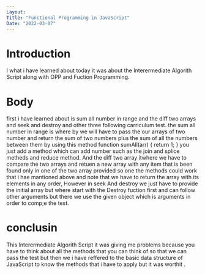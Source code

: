```yaml
---
Layout:
Title: "Functional Programming in JavaScript"
Date: "2022-03-07"
---
```


# Introduction

I what i have learned about today it was about the Interermediate Algorith Script along with OPP and Fuction Programming.

# Body

first i have learned about is sum all number in range and the diff two arrays and seek and destroy and other three following carriculum test.
the sum all number in range is where by we will have to pass the our arrays of two number and return the sum of two numbers plus the sum of all the numbers between them by using this method 
function sumAll(arr) {
  return 1;
}
you just add a method which can add number such as the join and splice metheds and  reduce method.
And the diff two array itwhere we have to compare the two arrays and retuen a new array with any item that is been found only in one of the two array provided so one the methods could work that i hae mantioned above and note that we have to return the array with its elements in any order, However in seek And destroy we just have to provide the initial array but where start with the Destroy fuction first and can follow other arguments but there we use the given object which is arguments in order to comp;e the test.

# conclusin 

This Interermediate Algorith Script it was giving me problems because you have to think about all the methods that you can  think of so that we can pass the test but then we i have reffered to the basic data structure of JavaScript to know the methods that i have to apply but it was worthit .

